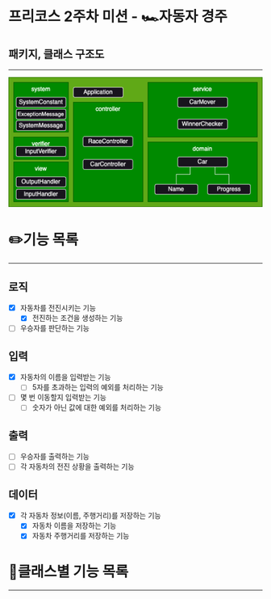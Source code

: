 # 프리코스 2주차 미션 - 🏎️자동자 경주

## 패키지, 클래스 구조도

---

![다이어그램.png](images%2F%EB%8B%A4%EC%9D%B4%EC%96%B4%EA%B7%B8%EB%9E%A8.png)

# ✏️기능 목록

---

## 로직
- [x] 자동차를 전진시키는 기능
  - [x] 전진하는 조건을 생성하는 기능

- [ ] 우승자를 판단하는 기능

## 입력
- [x] 자동차의 이름을 입력받는 기능
  - [ ] 5자를 초과하는 입력의 예외를 처리하는 기능
- [ ] 몇 번 이동할지 입력받는 기능
  - [ ] 숫자가 아닌 값에 대한 예외를 처리하는 기능

## 출력
- [ ] 우승자를 출력하는 기능
- [ ] 각 자동차의 전진 상황을 출력하는 기능

## 데이터
- [x] 각 자동차 정보(이름, 주행거리)를 저장하는 기능
  - [x] 자동차 이름을 저장하는 기능
  - [x] 자동차 주행거리를 저장하는 기능

# 🤗클래스별 기능 목록

---